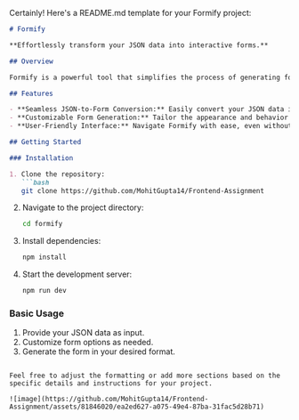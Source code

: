 Certainly! Here's a README.md template for your Formify project:

```markdown
# Formify

**Effortlessly transform your JSON data into interactive forms.**

## Overview

Formify is a powerful tool that simplifies the process of generating forms from JSON data. Whether you're building web forms or creating printable documents, Formify automates the form creation process, saving you time and effort.

## Features

- **Seamless JSON-to-Form Conversion:** Easily convert your JSON data into well-structured forms with minimal configuration.
- **Customizable Form Generation:** Tailor the appearance and behavior of your forms to match your specific needs.
- **User-Friendly Interface:** Navigate Formify with ease, even without extensive technical expertise.

## Getting Started

### Installation

1. Clone the repository:
   ```bash
   git clone https://github.com/MohitGupta14/Frontend-Assignment
   ```

2. Navigate to the project directory:
   ```bash
   cd formify
   ```

3. Install dependencies:
   ```bash
   npm install
   ```

4. Start the development server:
   ```bash
   npm run dev
   ```

### Basic Usage

1. Provide your JSON data as input.
2. Customize form options as needed.
3. Generate the form in your desired format.
```

Feel free to adjust the formatting or add more sections based on the specific details and instructions for your project.

![image](https://github.com/MohitGupta14/Frontend-Assignment/assets/81846020/ea2ed627-a075-49e4-87ba-31fac5d28b71)


